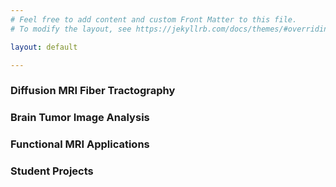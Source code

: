```yaml
---
# Feel free to add content and custom Front Matter to this file.
# To modify the layout, see https://jekyllrb.com/docs/themes/#overriding-theme-defaults

layout: default

---
```


### Diffusion MRI Fiber Tractography
### Brain Tumor Image Analysis
### Functional MRI Applications

### Student Projects
